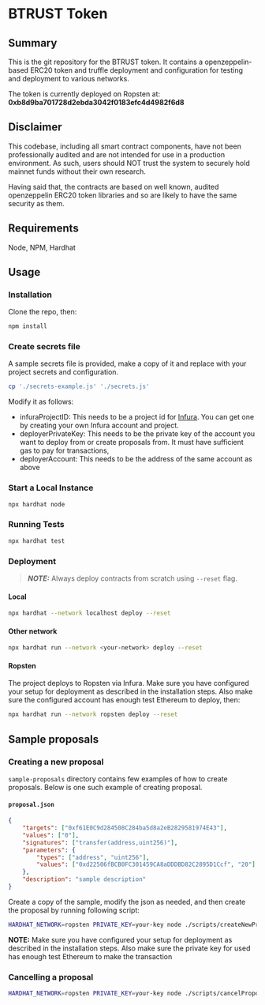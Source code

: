 # BTRUST Token

## Summary

This is the git repository for the BTRUST token. It contains a openzeppelin-based ERC20 token and truffle deployment and configuration for testing and deployment to various networks.

The token is currently deployed on Ropsten at: **0xb8d9ba701728d2ebda3042f0183efc4d4982f6d8**

## Disclaimer

This codebase, including all smart contract components, have not been professionally audited and are not intended for use in a production environment. As such, users should NOT trust the system to securely hold mainnet funds without their own research.

Having said that, the contracts are based on well known, audited openzeppelin ERC20 token libraries and so are likely to have the same security as them.

## Requirements

Node, NPM, Hardhat

## Usage

### Installation

Clone the repo, then:

```bash
npm install
```

### Create secrets file

A sample secrets file is provided, make a copy of it and replace with your project secrets and configuration.

```bash
cp './secrets-example.js' './secrets.js'
```

Modify it as follows:
 - infuraProjectID: This needs to be a project id for [Infura](https://infura.io/). You can get one by creating your own Infura account and project.
 - deployerPrivateKey: This needs to be the private key of the account you want to deploy from or create proposals from. It must have sufficient gas to pay for transactions,
 - deployerAccount: This needs to be the address of the same account as above

### Start a Local Instance

```bash
npx hardhat node
```

### Running Tests

```bash
npx hardhat test
```

### Deployment
> **_NOTE:_**  Always deploy contracts from scratch using `--reset` flag.
#### Local

```bash
npx hardhat --network localhost deploy --reset
```

#### Other network

```bash
npx hardhat run --network <your-network> deploy --reset
```

#### Ropsten

The project deploys to Ropsten via Infura. Make sure you have configured your setup for deployment as described in the installation steps. Also make sure the configured account has enough test Ethereum to deploy, then:

```bash
npx hardhat run --network ropsten deploy --reset
```

## Sample proposals

### Creating a new proposal
`sample-proposals` directory contains few examples of how to create proposals. Below is one such example of creating proposal.

#### **`proposal.json`**
```json
{
    "targets": ["0xf61E0C9d284508C284ba5d8a2eB2829581974E43"],
    "values": ["0"],
    "signatures": ["transfer(address,uint256)"],
    "parameters": {
        "types": ["address", "uint256"],
        "values": ["0xd22506fBCB0FC301459CA8aDDDBD82C2895D1Ccf", "20"]
    },
    "description": "sample description"
}
```

Create a copy of the sample, modify the json as needed, and then create the proposal by running following script:
```bash
HARDHAT_NETWORK=ropsten PRIVATE_KEY=your-key node ./scripts/createNewProposal.js ../modified-proposal.json
```

**NOTE:** Make sure you have configured your setup for deployment as described in the installation steps. Also make sure the private key for used has enough test Ethereum to make the transaction

### Cancelling a proposal
```bash
HARDHAT_NETWORK=ropsten PRIVATE_KEY=your-key node ./scripts/cancelProposal.js PROPOSAL_ID
```
